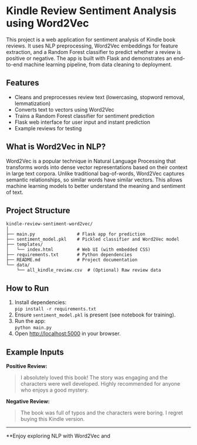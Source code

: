 # Kindle Review Sentiment Analysis using Word2Vec

This project is a web application for sentiment analysis of Kindle book reviews. It uses NLP preprocessing, Word2Vec embeddings for feature extraction, and a Random Forest classifier to predict whether a review is positive or negative. The app is built with Flask and demonstrates an end-to-end machine learning pipeline, from data cleaning to deployment.

## Features

- Cleans and preprocesses review text (lowercasing, stopword removal, lemmatization)
- Converts text to vectors using Word2Vec
- Trains a Random Forest classifier for sentiment prediction
- Flask web interface for user input and instant prediction
- Example reviews for testing

## What is Word2Vec in NLP?

Word2Vec is a popular technique in Natural Language Processing that transforms words into dense vector representations based on their context in large text corpora. Unlike traditional bag-of-words, Word2Vec captures semantic relationships, so similar words have similar vectors. This allows machine learning models to better understand the meaning and sentiment of text.

## Project Structure

```
kindle-review-sentiment-word2vec/
│
├── main.py                # Flask app for prediction
├── sentiment_model.pkl    # Pickled classifier and Word2Vec model
├── templates/
│   └── index.html         # Web UI (with embedded CSS)
├── requirements.txt       # Python dependencies
├── README.md              # Project documentation
└── data/
    └── all_kindle_review.csv  # (Optional) Raw review data
```

## How to Run

1. Install dependencies:  
   `pip install -r requirements.txt`
2. Ensure `sentiment_model.pkl` is present (see notebook for training).
3. Run the app:  
   `python main.py`
4. Open [http://localhost:5000](http://localhost:5000) in your browser.

## Example Inputs

**Positive Review:**  
> I absolutely loved this book! The story was engaging and the characters were well developed. Highly recommended for anyone who enjoys a good mystery.

**Negative Review:**  
> The book was full of typos and the characters were boring. I regret buying this Kindle version.

---

**Enjoy exploring NLP with Word2Vec and
